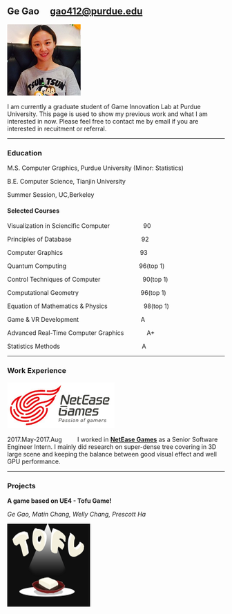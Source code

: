 ## Ge Gao                       gao412@purdue.edu
![fay067](gao.jpg)  

I am currently a graduate student of Game Innovation Lab at Purdue University. This page is used to show my previous work and what I am interested in now. Please feel free to contact me by email if you are interested in recuitment or referral.

-----------------------------------------------------------------------------------------------
### Education

M.S. Computer Graphics, Purdue University (Minor: Statistics)

B.E. Computer Science, Tianjin University

Summer Session, UC,Berkeley

#### Selected Courses

Visualization in Sciencific Computer &emsp;&emsp;&emsp;&emsp;&emsp; 90

Principles of Database &emsp;&emsp;&emsp;&emsp;&emsp;&emsp;&emsp;&emsp;&emsp;&emsp;&emsp; 92

Computer Graphics &emsp;&emsp;&emsp;&emsp;&emsp;&emsp;&emsp;&emsp;&emsp;&emsp;&emsp;&emsp;&ensp;93

Quantum Computing &emsp;&emsp;&emsp;&emsp;&emsp;&emsp;&emsp;&emsp;&emsp;&emsp;&emsp;&ensp; 96(top 1)

Control Techniques of Computer&emsp;&emsp;&emsp;&emsp;&emsp;&emsp;&emsp;90(top 1)

Computational Geometry&emsp;&emsp;&emsp;&emsp;&emsp;&emsp;&emsp;&emsp;&emsp;&emsp; 96(top 1)

Equation of Mathematics & Physics&emsp;&emsp;&emsp;&emsp;&emsp;&emsp;98(top 1)

Game & VR Development&emsp;&emsp;&emsp;&emsp;&emsp;&emsp;&emsp;&emsp;&emsp;&emsp; A

Advanced Real-Time Computer Graphics &emsp;&emsp;&emsp;&ensp;A+

Statistics Methods &emsp;&emsp;&emsp;&emsp;&emsp;&emsp;&emsp;&emsp;&emsp;&emsp;&emsp;&emsp;&emsp; A

-----------------------------------------------------------------------------------------------
### Work Experience
![NetEase](NetEaseLogo.png) 

2017.May-2017.Aug &emsp;&emsp; I worked in **[NetEase Games](http://game.163.com/en/)** as a Senior Software Engineer Intern. I mainly did research on super-dense tree covering in 3D large scene and keeping the balance between good visual effect and well GPU performance.

-----------------------------------------------------------------------------------------------

### Projects
 
**A game based on UE4 - Tofu Game!**

*Ge Gao, Matin Chang, Welly Chang, Prescott Ha*

![TofuGame](TofuGame.png)  



